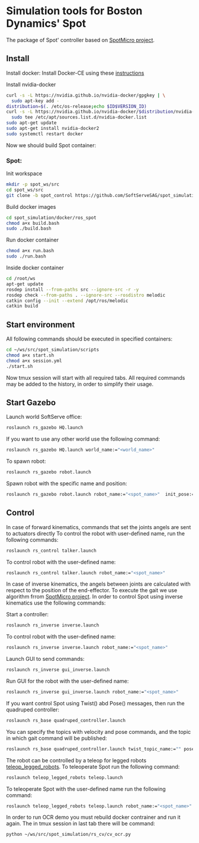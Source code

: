 # Simulation tools for Boston Dynamics' Spot

The package of Spot' controller based on [SpotMicro project](https://github.com/OpenQuadruped/spot_mini_mini).


## Install
Install docker:
Install Docker-CE using these [instructions](https://docs.docker.com/engine/install/ubuntu/)

Install nvidia-docker 
```bash
curl -s -L https://nvidia.github.io/nvidia-docker/gpgkey | \
  sudo apt-key add -
distribution=$(. /etc/os-release;echo $ID$VERSION_ID)
curl -s -L https://nvidia.github.io/nvidia-docker/$distribution/nvidia-docker.list | \
  sudo tee /etc/apt/sources.list.d/nvidia-docker.list
sudo apt-get update
sudo apt-get install nvidia-docker2
sudo systemctl restart docker
```

Now we should build Spot container:

### Spot:

Init workspace

```bash
mkdir -p spot_ws/src
cd spot_ws/src
git clone -b spot_control https://github.com/SoftServeSAG/spot_simulation.git
```

Build docker images

```bash
cd spot_simulation/docker/ros_spot
chmod a+x build.bash
sudo ./build.bash 
```
Run docker container

```bash
chmod a+x run.bash
sudo ./run.bash
```

Inside docker container

```bash
cd /root/ws
apt-get update
rosdep install --from-paths src --ignore-src -r -y
rosdep check --from-paths . --ignore-src --rosdistro melodic
catkin config --init --extend /opt/ros/melodic   
catkin build
```

## Start environment
All following commands should be executed in specified containers:

```bash
cd ~/ws/src/spot_simulation/scripts
chmod a+x start.sh
chmod a+x session.yml
./start.sh
```
Now tmux session will start with all required tabs. All required commands may be added to the history, in order to simplify their usage.

## Start Gazebo
Launch world SoftServe office:
```bash
roslaunch rs_gazebo HQ.launch
```
If you want to use any other world use the following command:
```bash
roslaunch rs_gazebo HQ.launch world_name:="<world_name>"
```
To spawn robot:
```bash
roslaunch rs_gazebo robot.launch 
```
Spawn robot with the specific name and position:
```bash
roslaunch rs_gazebo robot.launch robot_name:="<spot_name>"  init_pose:="-x 0.0 -y 0.0 -z 0.0"
```
## Control
In case of forward kinematics, commands that set the joints angels are sent to actuators directly 
To control the robot with user-defined name, run the following commands:
```bash
roslaunch rs_control talker.launch 
```
To control robot with the user-defined name:
```bash
roslaunch rs_control talker.launch robot_name:="<spot_name>"
```
In case of inverse kinematics, the angels between joints are calculated with respect to the position of the end-effector. To execute the gait we use algorithm frrom [SpotMicro project](https://github.com/OpenQuadruped/spot_mini_mini).
In order to control Spot using inverse kinematics use the following commands: 

Start a controller:
```bash
roslaunch rs_inverse inverse.launch
```
To control robot with the user-defined name:
```bash
roslaunch rs_inverse inverse.launch robot_name:="<spot_name>"
```
Launch GUI to send commands:
```bash
roslaunch rs_inverse gui_inverse.launch
```
Run GUI for the robot with the user-defined name:
```bash
roslaunch rs_inverse gui_inverse.launch robot_name:="<spot_name>"
```
If you want control Spot using Twist() abd Pose() messages, then run the quadruped controller:
```bash
roslaunch rs_base quadruped_controller.launch 
```
You can specify the topics with velocity and pose commands, and the  topic in which gait command will be published:
```bash
roslaunch rs_base quadruped_controller.launch twist_topic_name:="" pose_topic_name:="" gait_topic_name:="<spot_name>/inverse_gait_input"
```

The robot can be controlled by a teleop for legged robots [teleop_legged_robots](https://github.com/SoftServeSAG/teleop_legged_robots). To teleoperate Spot run the following command:
```bash
roslaunch teleop_legged_robots teleop.launch 
```
To teleoperate Spot with the user-defined name run the following command:
```bash
roslaunch teleop_legged_robots teleop.launch robot_name:="<spot_name>"
```

In order to run OCR demo you must rebuild docker contrainer and run it again. The in tmux session in last tab there will be command:
```bash
python ~/ws/src/spot_simulation/rs_cv/cv_ocr.py
```

